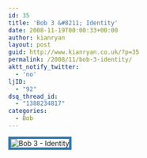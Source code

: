 ```yaml
---
id: 35
title: 'Bob 3 &#8211; Identity'
date: 2008-11-19T00:00:33+00:00
author: kianryan
layout: post
guid: http://www.kianryan.co.uk/?p=35
permalink: /2008/11/bob-3-identity/
aktt_notify_twitter:
  - 'no'
ljID:
  - "92"
dsq_thread_id:
  - "1388234817"
categories:
  - Bob
---
```

<img style="border:5px solid #327EB0;" src="http://www.kianryan.co.uk/wp-content/uploads/2008/11/no3-identity.png" alt="Bob 3 - Identity" title="Bob 3 - Identity" class="size-full wp-image-36" srcset="http://www.kianryan.co.uk/wp-content/uploads/2008/11/no3-identity.png 600w, http://www.kianryan.co.uk/wp-content/uploads/2008/11/no3-identity-300x197.png 300w" sizes="(max-width: 600px) 100vw, 600px" />